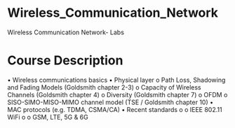 # Wireless_Communication_Network
Wireless Communication Network- Labs

# Course Description
  • Wireless communications basics
  • Physical layer
      o Path Loss, Shadowing and Fading Models (Goldsmith chapter 2-3)
      o Capacity of Wireless Channels (Goldsmith chapter 4)
      o Diversity (Goldsmith chapter 7)
      o OFDM
      o SISO-SIMO-MISO-MIMO channel model (TSE / Goldsmith chapter 10)
  • MAC protocols (e.g. TDMA, CSMA/CA)
  • Recent standards
      o o IEEE 802.11 WiFi
      o o GSM, LTE, 5G & 6G
